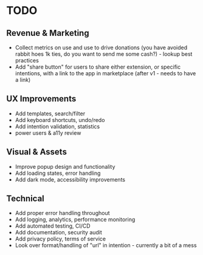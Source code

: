 # TODO

## Revenue & Marketing

- Collect metrics on use and use to drive donations (you have avoided rabbit hoes 1k ties, do you want to send me some cash?) - lookup best practices
- Add "share button" for users to share either extension, or specific intentions, with a link to the app in marketplace (after v1 - needs to have a link)

## UX Improvements

- Add templates, search/filter
- Add keyboard shortcuts, undo/redo
- Add intention validation, statistics
- power users & a11y review

## Visual & Assets

- Improve popup design and functionality
- Add loading states, error handling
- Add dark mode, accessibility improvements

## Technical

- Add proper error handling throughout
- Add logging, analytics, performance monitoring
- Add automated testing, CI/CD
- Add documentation, security audit
- Add privacy policy, terms of service
- Look over format/handling of "url" in intention - currently a bit of a mess
